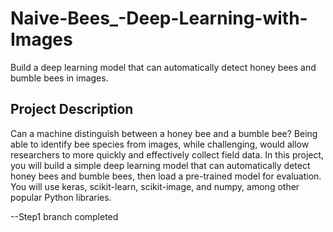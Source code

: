 # Naive-Bees_-Deep-Learning-with-Images

Build a deep learning model that can automatically detect honey bees and bumble bees in images.

## Project Description

Can a machine distinguish between a honey bee and a bumble bee? Being able to identify bee species from images, while challenging, would allow researchers to more quickly and effectively collect field data. In this project, you will build a simple deep learning model that can automatically detect honey bees and bumble bees, then load a pre-trained model for evaluation. You will use keras, scikit-learn, scikit-image, and numpy, among other popular Python libraries.

--Step1 branch completed